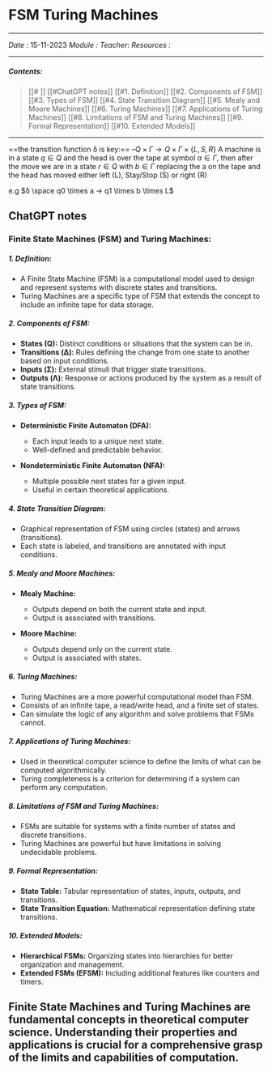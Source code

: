 # FSM Turing Machines
---
*Date :* 15-11-2023
*Module :* 
*Teacher*: 
*Resources :*

---
##### Contents: 
> [[# ]]  [[#ChatGPT notes]]
> [[#1. Definition]]
> [[#2. Components of FSM]]
> [[#3. Types of FSM]]
> [[#4. State Transition Diagram]]
> [[#5. Mealy and Moore Machines]]
> [[#6. Turing Machines]]
> [[#7. Applications of Turing Machines]]
> [[#8. Limitations of FSM and Turing Machines]]
> [[#9. Formal Representation]]
> [[#10. Extended Models]]
> 
--- 

==the transition function δ is key:== ${– Q × Γ → Q × Γ × \{L, S, R\} }$
	A machine is in a state $q ∈ Q$ and the head is over the tape at symbol $a ∈ Γ$, then after the move we are in a state $r ∈ Q$ with $b ∈ Γ$ replacing the a on the tape and the head has moved either left (L), Stay/Stop (S) or right (R)
	
e.g $δ \space q0 \times a → q1 \times b \times L$

## ChatGPT notes 

### Finite State Machines (FSM) and Turing Machines:

##### 1. Definition:

- A Finite State Machine (FSM) is a computational model used to design and represent systems with discrete states and transitions.
- Turing Machines are a specific type of FSM that extends the concept to include an infinite tape for data storage.

##### 2. Components of FSM:

- **States (Q):** Distinct conditions or situations that the system can be in.
- **Transitions (Δ):** Rules defining the change from one state to another based on input conditions.
- **Inputs (Σ):** External stimuli that trigger state transitions.
- **Outputs (Λ):** Response or actions produced by the system as a result of state transitions.

##### 3. Types of FSM:

- **Deterministic Finite Automaton (DFA):**
    - Each input leads to a unique next state.
    - Well-defined and predictable behavior.

- **Nondeterministic Finite Automaton (NFA):** 
    - Multiple possible next states for a given input.
    - Useful in certain theoretical applications.

##### 4. State Transition Diagram:

- Graphical representation of FSM using circles (states) and arrows (transitions).
- Each state is labeled, and transitions are annotated with input conditions.

##### 5. Mealy and Moore Machines:

- **Mealy Machine:**
    
    - Outputs depend on both the current state and input.
    - Output is associated with transitions.
- **Moore Machine:**
    
    - Outputs depend only on the current state.
    - Output is associated with states.

##### 6. Turing Machines:

- Turing Machines are a more powerful computational model than FSM.
- Consists of an infinite tape, a read/write head, and a finite set of states.
- Can simulate the logic of any algorithm and solve problems that FSMs cannot.

##### 7. Applications of Turing Machines:

- Used in theoretical computer science to define the limits of what can be computed algorithmically.
- Turing completeness is a criterion for determining if a system can perform any computation.

##### 8. Limitations of FSM and Turing Machines:

- FSMs are suitable for systems with a finite number of states and discrete transitions.
- Turing Machines are powerful but have limitations in solving undecidable problems.

##### 9. Formal Representation:

- **State Table:** Tabular representation of states, inputs, outputs, and transitions.
- **State Transition Equation:** Mathematical representation defining state transitions.

##### 10. Extended Models:

- **Hierarchical FSMs:** Organizing states into hierarchies for better organization and management.
- **Extended FSMs (EFSM):** Including additional features like counters and timers.

 Finite State Machines and Turing Machines are fundamental concepts in theoretical computer science. Understanding their properties and applications is crucial for a comprehensive grasp of the limits and capabilities of computation.
--- 
